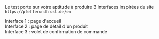 Le test porte sur votre aptitude à produire 3 interfaces inspirées du site `https://pfefferundfrost.de/en`

Interface 1 : page d'accueil <br>
Interface 2 : page de détail d'un produit <br>
Interface 3 : volet de confirmation de commande